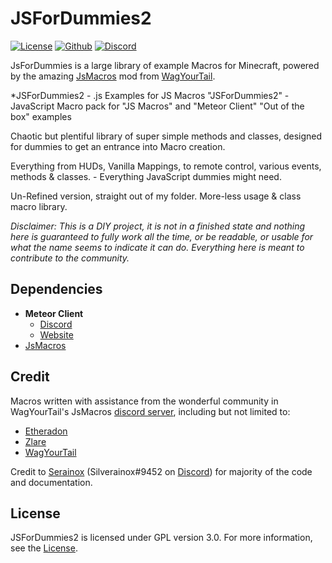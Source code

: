 # JSForDummies2
[![License](https://img.shields.io/badge/License-GPL%203.0-blue?style=for-the-badge)](LICENSE)
[![Github](https://img.shields.io/badge/GitHub-JSForDummies2-red?style=for-the-badge)](https://www.github.com/serainox420/-JSForDummies2---Example-macros-for-JSM-)
[![Discord](https://img.shields.io/discord/966251626698526730?style=for-the-badge)](https://discord.gg/4NQ3SPXsKJ)

JsForDummies is a large library of example Macros for Minecraft, powered by the amazing [JsMacros](https://www.curseforge.com/minecraft/mc-mods/jsmacros) mod from [WagYourTail](https://www.github.com/wagyourtail).

*JSForDummies2 - .js Examples for JS Macros
"JSForDummies2" - JavaScript Macro pack for "JS Macros" and "Meteor Client" 
"Out of the box" examples

Chaotic but plentiful library of super simple methods and classes, designed for dummies to get an entrance into Macro creation. 

Everything from HUDs, Vanilla Mappings, to remote control, various events, methods & classes. - Everything JavaScript dummies might need.

Un-Refined version, straight out of my folder.
More-less usage & class macro library. 

*Disclaimer: This is a DIY project, it is not in a finished state and nothing here is guaranteed to fully work all the time, or be readable, or usable for what the name seems to indicate it can do. Everything here is meant to contribute to the community.*

## Dependencies
- **Meteor Client**
  - [Discord](https://discord.gg/bBGQZvd)
  - [Website](https://meteorclient.com)
- [JsMacros](https://www.curseforge.com/minecraft/mc-mods/jsmacros)

## Credit
Macros written with assistance from the wonderful community in WagYourTail's JsMacros [discord server](https://www.discord.gg/P6W58J8), including but not limited to:
- [Etheradon](https://www.github.com/Etheradon)
- [Zlare](https://www.github.com/FlareStormGaming)
- [WagYourTail](https://www.github.com/wagyourtail)

Credit to [Serainox](https://www.github.com/serainox420) (Silverainox#9452 on [Discord](https://www.discord.com)) for majority of the code and documentation. 

## License
JSForDummies2 is licensed under GPL version 3.0. For more information, see the [License](LICENSE). 

